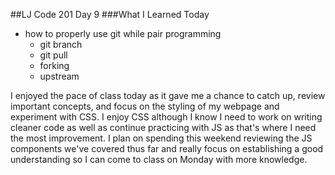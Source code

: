 ##LJ Code 201 Day 9
###What I Learned Today

- how to properly use git while pair programming
  - git branch
  - git pull
  - forking
  - upstream
  
I enjoyed the pace of class today as it gave me a chance to catch up, review important concepts, and focus on the styling of my webpage and experiment with CSS. I enjoy CSS although I know I need to work on writing cleaner code as well as continue practicing with JS as that's where I need the most improvement. I plan on spending this weekend reviewing the JS components we've covered thus far and really focus on establishing a good understanding so I can come to class on Monday with more knowledge. 